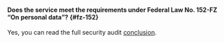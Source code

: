 #### Does the service meet the requirements under Federal Law No. 152-FZ <q>On personal data</q>? {#fz-152}

Yes, you can read the full security audit [conclusion](https://storage.yandexcloud.net/yc-compliance/conformance_en_pdp.pdf).